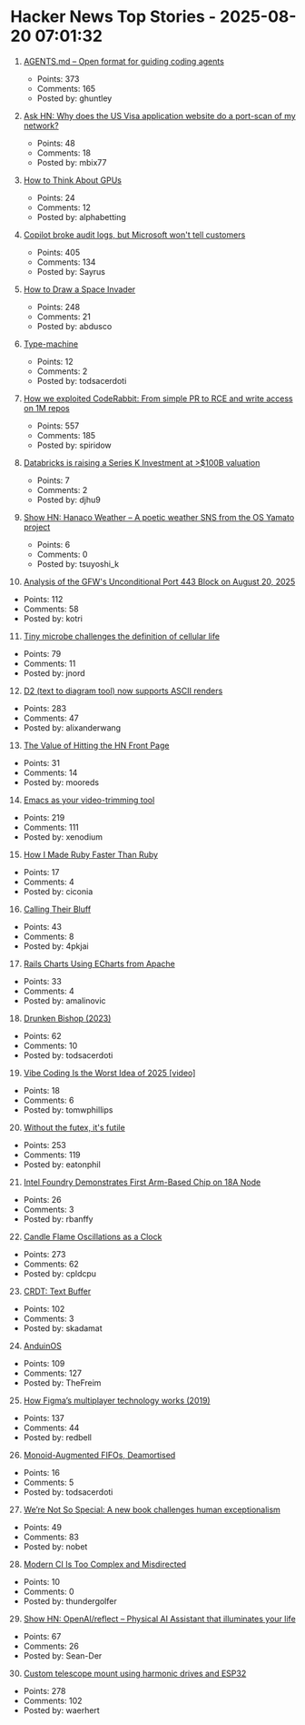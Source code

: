 # Hacker News Top Stories - 2025-08-20 07:01:32

1. [AGENTS.md – Open format for guiding coding agents](https://agents.md/)
   - Points: 373
   - Comments: 165
   - Posted by: ghuntley

2. [Ask HN: Why does the US Visa application website do a port-scan of my network?](undefined)
   - Points: 48
   - Comments: 18
   - Posted by: mbix77

3. [How to Think About GPUs](https://jax-ml.github.io/scaling-book/gpus/)
   - Points: 24
   - Comments: 12
   - Posted by: alphabetting

4. [Copilot broke audit logs, but Microsoft won't tell customers](https://pistachioapp.com/blog/copilot-broke-your-audit-log)
   - Points: 405
   - Comments: 134
   - Posted by: Sayrus

5. [How to Draw a Space Invader](https://muffinman.io/blog/invaders/)
   - Points: 248
   - Comments: 21
   - Posted by: abdusco

6. [Type-machine](https://arthi-chaud.github.io/posts/type-machine/)
   - Points: 12
   - Comments: 2
   - Posted by: todsacerdoti

7. [How we exploited CodeRabbit: From simple PR to RCE and write access on 1M repos](https://research.kudelskisecurity.com/2025/08/19/how-we-exploited-coderabbit-from-a-simple-pr-to-rce-and-write-access-on-1m-repositories/)
   - Points: 557
   - Comments: 185
   - Posted by: spiridow

8. [Databricks is raising a Series K Investment at >$100B valuation](https://www.databricks.com/company/newsroom/press-releases/databricks-raising-series-k-investment-100-billion-valuation)
   - Points: 7
   - Comments: 2
   - Posted by: djhu9

9. [Show HN: Hanaco Weather – A poetic weather SNS from the OS Yamato project](https://github.com/osyamato/os-yamato)
   - Points: 6
   - Comments: 0
   - Posted by: tsuyoshi_k

10. [Analysis of the GFW's Unconditional Port 443 Block on August 20, 2025](https://gfw.report/blog/gfw_unconditional_rst_20250820/en/)
   - Points: 112
   - Comments: 58
   - Posted by: kotri

11. [Tiny microbe challenges the definition of cellular life](https://nautil.us/a-rogue-new-life-form-1232095/)
   - Points: 79
   - Comments: 11
   - Posted by: jnord

12. [D2 (text to diagram tool) now supports ASCII renders](https://d2lang.com/blog/ascii/)
   - Points: 283
   - Comments: 47
   - Posted by: alixanderwang

13. [The Value of Hitting the HN Front Page](https://www.mooreds.com/wordpress/archives/3530)
   - Points: 31
   - Comments: 14
   - Posted by: mooreds

14. [Emacs as your video-trimming tool](https://xenodium.com/emacs-as-your-video-trimming-tool)
   - Points: 219
   - Comments: 111
   - Posted by: xenodium

15. [How I Made Ruby Faster Than Ruby](https://noteflakes.com/articles/2025-08-18-how-to-make-ruby-faster)
   - Points: 17
   - Comments: 4
   - Posted by: ciconia

16. [Calling Their Bluff](https://anguscheng.com/post/2025-08-13-calling-their-bluff/)
   - Points: 43
   - Comments: 8
   - Posted by: 4pkjai

17. [Rails Charts Using ECharts from Apache](https://github.com/railsjazz/rails_charts)
   - Points: 33
   - Comments: 4
   - Posted by: amalinovic

18. [Drunken Bishop (2023)](https://re.factorcode.org/2023/08/drunken-bishop.html)
   - Points: 62
   - Comments: 10
   - Posted by: todsacerdoti

19. [Vibe Coding Is the Worst Idea of 2025 [video]](https://www.youtube.com/watch?v=1A6uPztchXk)
   - Points: 18
   - Comments: 6
   - Posted by: tomwphillips

20. [Without the futex, it's futile](https://h4x0r.org/futex/)
   - Points: 253
   - Comments: 119
   - Posted by: eatonphil

21. [Intel Foundry Demonstrates First Arm-Based Chip on 18A Node](https://hothardware.com/news/intel-foundry-demos-deer-creek-falls-reference-soc)
   - Points: 26
   - Comments: 3
   - Posted by: rbanffy

22. [Candle Flame Oscillations as a Clock](https://cpldcpu.com/2025/08/13/candle-flame-oscillations-as-a-clock/)
   - Points: 273
   - Comments: 62
   - Posted by: cpldcpu

23. [CRDT: Text Buffer](https://madebyevan.com/algos/crdt-text-buffer/)
   - Points: 102
   - Comments: 3
   - Posted by: skadamat

24. [AnduinOS](https://www.anduinos.com/)
   - Points: 109
   - Comments: 127
   - Posted by: TheFreim

25. [How Figma’s multiplayer technology works (2019)](https://www.figma.com/blog/how-figmas-multiplayer-technology-works/)
   - Points: 137
   - Comments: 44
   - Posted by: redbell

26. [Monoid-Augmented FIFOs, Deamortised](https://pvk.ca/Blog/2025/08/19/monoid-augmented-fifos/)
   - Points: 16
   - Comments: 5
   - Posted by: todsacerdoti

27. [We’re Not So Special: A new book challenges human exceptionalism](https://democracyjournal.org/magazine/78/were-not-so-special/)
   - Points: 49
   - Comments: 83
   - Posted by: nobet

28. [Modern CI Is Too Complex and Misdirected](https://gregoryszorc.com/blog/2021/04/07/modern-ci-is-too-complex-and-misdirected/)
   - Points: 10
   - Comments: 0
   - Posted by: thundergolfer

29. [Show HN: OpenAI/reflect – Physical AI Assistant that illuminates your life](https://github.com/openai/openai-reflect)
   - Points: 67
   - Comments: 26
   - Posted by: Sean-Der

30. [Custom telescope mount using harmonic drives and ESP32](https://www.svendewaerhert.com/blog/telescope-mount/)
   - Points: 278
   - Comments: 102
   - Posted by: waerhert

